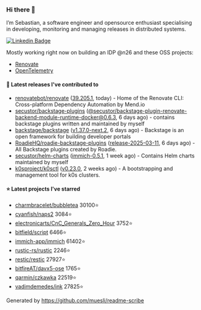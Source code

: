 ### Hi there 👋

I’m Sebastian, a software engineer and opensource enthusiast specialising in developing, monitoring and managing releases in distributed systems.    

[![Linkedin Badge](https://img.shields.io/badge/-LinkedIn-blue?style=flat&logo=Linkedin&logoColor=white&link=https://www.linkedin.com/in/sebastian-poxhofer/)](https://www.linkedin.com/in/sebastian-poxhofer/)

Mostly working right now on building an IDP @n26 and these OSS projects:
- [Renovate](https://github.com/renovatebot/renovate)
- [OpenTelemetry](https://github.com/open-telemetry)



#### 🚀 Latest releases I've contributed to

- [renovatebot/renovate](https://github.com/renovatebot/renovate) ([39.205.1](https://github.com/renovatebot/renovate/releases/tag/39.205.1), today) - Home of the Renovate CLI: Cross-platform Dependency Automation by Mend.io
- [secustor/backstage-plugins](https://github.com/secustor/backstage-plugins) ([@secustor/backstage-plugin-renovate-backend-module-runtime-docker@0.6.3](https://github.com/secustor/backstage-plugins/releases/tag/%40secustor/backstage-plugin-renovate-backend-module-runtime-docker%400.6.3), 6 days ago) - contains backstage plugins written and maintained by myself
- [backstage/backstage](https://github.com/backstage/backstage) ([v1.37.0-next.2](https://github.com/backstage/backstage/releases/tag/v1.37.0-next.2), 6 days ago) - Backstage is an open framework for building developer portals
- [RoadieHQ/roadie-backstage-plugins](https://github.com/RoadieHQ/roadie-backstage-plugins) ([release-2025-03-11](https://github.com/RoadieHQ/roadie-backstage-plugins/releases/tag/release-2025-03-11), 6 days ago) - All Backstage plugins created by Roadie.
- [secustor/helm-charts](https://github.com/secustor/helm-charts) ([immich-0.5.1](https://github.com/secustor/helm-charts/releases/tag/immich-0.5.1), 1 week ago) - Contains Helm charts maintained by myself
- [k0sproject/k0sctl](https://github.com/k0sproject/k0sctl) ([v0.23.0](https://github.com/k0sproject/k0sctl/releases/tag/v0.23.0), 2 weeks ago) - A bootstrapping and management tool for k0s clusters.

#### ⭐ Latest projects I've starred

- [charmbracelet/bubbletea](https://github.com/charmbracelet/bubbletea) 30100⭐
- [cyanfish/naps2](https://github.com/cyanfish/naps2) 3084⭐
- [electronicarts/CnC_Generals_Zero_Hour](https://github.com/electronicarts/CnC_Generals_Zero_Hour) 3752⭐
- [bitfield/script](https://github.com/bitfield/script) 6466⭐
- [immich-app/immich](https://github.com/immich-app/immich) 61402⭐
- [rustic-rs/rustic](https://github.com/rustic-rs/rustic) 2246⭐
- [restic/restic](https://github.com/restic/restic) 27927⭐
- [bitfireAT/davx5-ose](https://github.com/bitfireAT/davx5-ose) 1765⭐
- [qarmin/czkawka](https://github.com/qarmin/czkawka) 22519⭐
- [vadimdemedes/ink](https://github.com/vadimdemedes/ink) 27825⭐



Generated by https://github.com/muesli/readme-scribe
